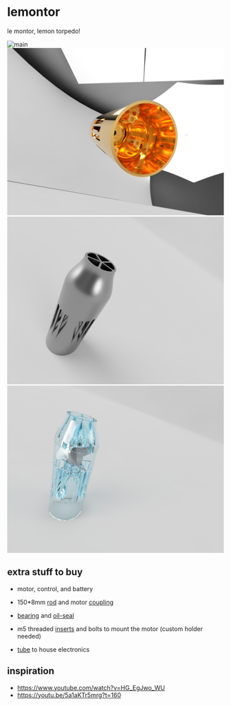# lemontor

le montor, lemon torpedo!

![main](https://raw.githubusercontent.com/lemontor/lemontor/master/images/v12_main_lemon.png)
![bottom](https://github.com/HannesGitH/lementor/raw/main/images/v12_brass_bottom_gloss.png)
![top](https://github.com/HannesGitH/lementor/raw/main/images/v12_metal_top.png)
![side](https://github.com/HannesGitH/lementor/raw/main/images/v12_glass_side.png)

## extra stuff to buy

- motor, control, and battery

- 150*8mm [rod](https://de.aliexpress.com/item/1005004340355038.html) and motor [coupling](https://www.aliexpress.com/item/1005003160728369.html)
- [bearing](https://www.aliexpress.com/item/4000286783632.html) and [oil-seal](https://www.aliexpress.com/item/4000286783632.html) 
- m5 threaded [inserts](https://www.aliexpress.com/item/1005003754316929.html) and bolts to mount the motor (custom holder needed)
- [tube](https://www.obi.de/metall-dachrinnen/fallrohr-nw-80-ral-8028-braun-2-m/p/6630149) to house electronics

## inspiration

- <https://www.youtube.com/watch?v=HG_EgJwo_WU>
- <https://youtu.be/5a1aKTr5mrg?t=160>
